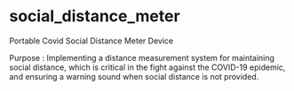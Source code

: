 # social_distance_meter
Portable Covid Social Distance Meter Device

Purpose        : Implementing a distance measurement system for maintaining social distance, which is critical in the fight 
                 against the COVID-19 epidemic, and ensuring a warning sound when social distance is not provided.
